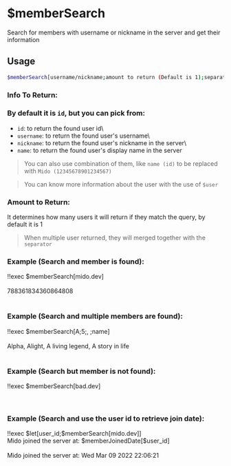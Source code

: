 # $memberSearch

Search for members with username or nickname in the server and get their information

## Usage

```bash
$memberSearch[username/nickname;amount to return (Default is 1);separator (Default is ,);info to return (Default is id)]
```

### Info To Return:

### By default it is `id`, but you can pick from:
* `id`: to return the found user id\
* `username`: to return the found user's username\
* `nickname`: to return the found user's nickname in the server\
* `name`: to return the found user's display name in the server
> You can also use combination of them, like `name (id)` to be replaced with `Mido (12345678901234567)`

> You can know more information about the user with the use of `$user`

### Amount to Return:
It determines how many users it will return if they match the query, by default it is 1
> When multiple user returned, they will merged together with the `separator`

### Example (Search and member is found):
<discord-messages>
          <discord-message :bot="false" role-color="#ffcc9a" author="Member">
        !!exec $memberSearch[mido.dev]<br><br>
          </discord-message>
          <discord-message :bot="true" role-color="#0099ff" author="Custom Command" avatar="https://media.discordapp.net/avatars/725721249652670555/781224f90c3b841ba5b40678e032f74a.webp">
        788361834360864808<br><br>
        </discord-message>
</discord-messages>

### Example (Search and multiple members are found):
<discord-messages>
          <discord-message :bot="false" role-color="#ffcc9a" author="Member">
        !!exec $memberSearch[A;5;, ;name]<br><br>
          </discord-message>
          <discord-message :bot="true" role-color="#0099ff" author="Custom Command" avatar="https://media.discordapp.net/avatars/725721249652670555/781224f90c3b841ba5b40678e032f74a.webp">
        Alpha, Alight, A living legend, A story in life<br><br>
        </discord-message>
</discord-messages>

### Example (Search but member is not found):
<discord-messages>
          <discord-message :bot="false" role-color="#ffcc9a" author="Member">
        !!exec $memberSearch[bad.dev]<br><br>
          </discord-message>
          <discord-message :bot="true" role-color="#0099ff" author="Custom Command" avatar="https://media.discordapp.net/avatars/725721249652670555/781224f90c3b841ba5b40678e032f74a.webp">
        <br>
        </discord-message>
</discord-messages>

### Example (Search and use the user id to retrieve join date):
<discord-messages>
          <discord-message :bot="false" role-color="#ffcc9a" author="Member">
        !!exec $let[user_id;$memberSearch[mido.dev]]<br>Mido joined the server at: $memberJoinedDate[$user_id]<br><br>
          </discord-message>
          <discord-message :bot="true" role-color="#0099ff" author="Custom Command" avatar="https://media.discordapp.net/avatars/725721249652670555/781224f90c3b841ba5b40678e032f74a.webp">
        Mido joined the server at: Wed Mar 09 2022 22:06:21
        </discord-message>
</discord-messages>